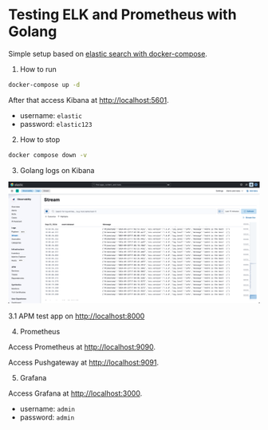 # Testing ELK and Prometheus with Golang

Simple setup based on [elastic search with docker-compose](https://www.elastic.co/guide/en/elasticsearch/reference/current/docker.html#docker-compose-file).

1. How to run

```bash
docker-compose up -d
```

After that access Kibana at [http://localhost:5601](http://localhost:5601).

- username: `elastic`
- password: `elastic123`

2. How to stop

```bash
docker compose down -v
```

3. Golang logs on Kibana

![Logs](./assets/logs.png)

3.1 APM test app on [http://localhost:8000](http://localhost:8000)

4. Prometheus

Access Prometheus at [http://localhost:9090](http://localhost:9090).

Access Pushgateway at [http://localhost:9091](http://localhost:9091).

5. Grafana

Access Grafana at [http://localhost:3000](http://localhost:3000).

- username: `admin`
- password: `admin`
